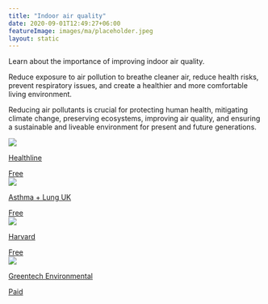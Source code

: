 ```yaml
---
title: "Indoor air quality"
date: 2020-09-01T12:49:27+06:00
featureImage: images/ma/placeholder.jpeg
layout: static
---
```


Learn about the importance of improving indoor air quality.

Reduce exposure to air pollution to breathe cleaner air, reduce health risks, prevent respiratory issues, and create a healthier and more comfortable living environment.

Reducing air pollutants is crucial for protecting human health, mitigating climate change, preserving ecosystems, improving air quality, and ensuring a sustainable and liveable environment for present and future generations.

<a class="ma-link" href="https://www.healthline.com/health/how-to-improve-air-quality-at-home"><div class="ma-card ma-card-Health"><div class="ma-icon"><img src ="/images/icon-check.png"/></div><div class="ma-name"><p>Healthline</p></div><div class="ma-paid-text"><span>Free</span></div></div></a><a class="ma-link" href="https://www.asthmaandlung.org.uk/living-with/indoor-air-pollution/improving"><div class="ma-card ma-card-Health"><div class="ma-icon"><img src ="/images/icon-check.png"/></div><div class="ma-name"><p>Asthma + Lung UK</p></div><div class="ma-paid-text"><span>Free</span></div></div></a><a class="ma-link" href="https://www.health.harvard.edu/blog/air-pollution-how-to-reduce-harm-to-your-health-202108132567"><div class="ma-card ma-card-Health"><div class="ma-icon"><img src ="/images/icon-check.png"/></div><div class="ma-name"><p>Harvard</p></div><div class="ma-paid-text"><span>Free</span></div></div></a><a class="ma-link" href="https://www.awin1.com/cread.php?awinmid=51879&awinaffid=1198638&ued=https%3A%2F%2Fwww.greentechenvironmental.co.uk%2F"><div class="ma-card ma-card-Health"><div class="ma-icon"><img src ="/images/icon-pound.png"/></div><div class="ma-name"><p>Greentech Environmental</p></div><div class="ma-paid-text"><span>Paid</span></div></div></a>  

<br/><br/>






